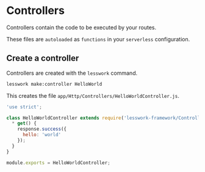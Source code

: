 # Controllers
Controllers contain the code to be executed by your routes.

These files are `autoloaded` as `functions` in your `serverless` configuration.

## Create a controller

Controllers are created with the `lesswork` command.


```bash
lesswork make:controller HelloWorld
```

This creates the file `app/Http/Controllers/HelloWorldController.js`.

```js
'use strict';

class HelloWorldController extends require('lesswork-framework/Controller') {
  * get() {
    response.success({
      hello: 'world'
    });
  }
}

module.exports = HelloWorldController;
```